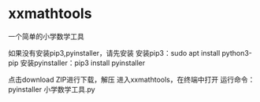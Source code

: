 # xxmathtools
一个简单的小学数学工具


如果没有安装pip3,pyinstaller，请先安装
安装pip3：sudo apt install python3-pip
安装pyinstaller：pip3 install pyinstaller

点击download ZIP进行下载，解压
进入xxmathtools，在终端中打开
运行命令：pyinstaller 小学数学工具.py
